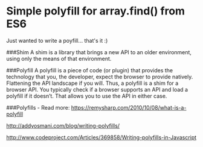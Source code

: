 # Simple polyfill for array.find() from ES6
Just wanted to write a poyfill... that's it :)

###Shim
A shim is a library that brings a new API to an older environment, using only the means of that environment.

###Polyfill
A polyfill is a piece of code (or plugin) that provides the technology that you, the developer, expect the browser to provide natively. Flattening the API landscape if you will.
Thus, a polyfill is a shim for a browser API. You typically check if a browser supports an API and load a polyfill if it doesn’t. That allows you to use the API in either case.

###Polyfills - Read more:
https://remysharp.com/2010/10/08/what-is-a-polyfill

http://addyosmani.com/blog/writing-polyfills/

http://www.codeproject.com/Articles/369858/Writing-polyfills-in-Javascript





